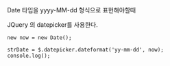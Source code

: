 Date 타입을 yyyy-MM-dd 형식으로 표현해야할때

JQuery 의 datepicker를 사용한다.

```
new now = new Date();

strDate = $.datepicker.dateformat('yy-mm-dd', now);
console.log();
```

